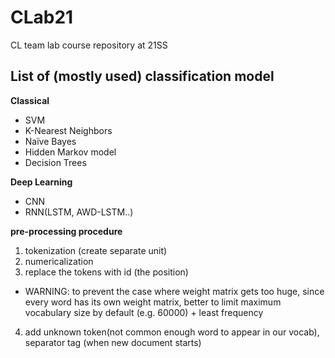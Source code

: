 # CLab21
CL team lab course repository at 21SS

## List of (mostly used) classification model

**Classical**

- SVM
- K-Nearest Neighbors
- Naïve Bayes
- Hidden Markov model
- Decision Trees

**Deep Learning**

- CNN
- RNN(LSTM, AWD-LSTM..)


**pre-processing procedure**

1. tokenization (create separate unit)
2. numericalization
3. replace the tokens with id (the position) 
- WARNING: to prevent the case where weight matrix gets too huge, since every word has its own weight matrix, better to limit maximum vocabulary size by default (e.g. 60000) + least frequency
4. add unknown token(not common enough word to appear in our vocab), separator tag (when new document starts)
